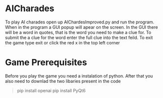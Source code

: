 # AICharades

To play AI charades open up AIChardesImproved.py and run the program. When in the program a GUI popup will apear on the screen.
In the GUI there will be a word in quotes, that is the word you need to make a clue for. 
To submit the a clue for the word enter the full clue into the text feild. 
To exit the game type exit or click the red x in the top left corner

# Game Prerequisites 
Before you play the game you need a instalation of python. 
After that you also need to downlad the two libaries present in the code
>pip install openai
>pip install PyQt6

